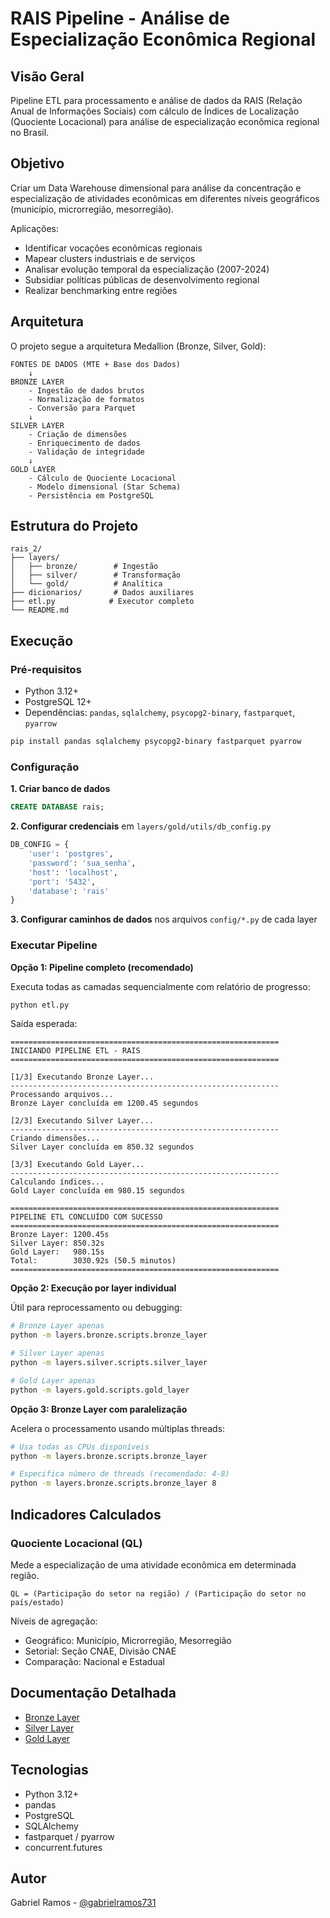 # RAIS Pipeline - Análise de Especialização Econômica Regional

## Visão Geral

Pipeline ETL para processamento e análise de dados da RAIS (Relação Anual de Informações Sociais) com cálculo de Índices de Localização (Quociente Locacional) para análise de especialização econômica regional no Brasil.

## Objetivo

Criar um Data Warehouse dimensional para análise da concentração e especialização de atividades econômicas em diferentes níveis geográficos (município, microrregião, mesorregião).

Aplicações:
- Identificar vocações econômicas regionais
- Mapear clusters industriais e de serviços
- Analisar evolução temporal da especialização (2007-2024)
- Subsidiar políticas públicas de desenvolvimento regional
- Realizar benchmarking entre regiões

## Arquitetura

O projeto segue a arquitetura Medallion (Bronze, Silver, Gold):

```
FONTES DE DADOS (MTE + Base dos Dados)
    ↓
BRONZE LAYER
    - Ingestão de dados brutos
    - Normalização de formatos
    - Conversão para Parquet
    ↓
SILVER LAYER
    - Criação de dimensões
    - Enriquecimento de dados
    - Validação de integridade
    ↓
GOLD LAYER
    - Cálculo de Quociente Locacional
    - Modelo dimensional (Star Schema)
    - Persistência em PostgreSQL
```

## Estrutura do Projeto

```
rais_2/
├── layers/
│   ├── bronze/        # Ingestão
│   ├── silver/        # Transformação
│   └── gold/          # Analítica
├── dicionarios/       # Dados auxiliares
├── etl.py            # Executor completo
└── README.md
```

## Execução

### Pré-requisitos

- Python 3.12+
- PostgreSQL 12+
- Dependências: `pandas`, `sqlalchemy`, `psycopg2-binary`, `fastparquet`, `pyarrow`

```bash
pip install pandas sqlalchemy psycopg2-binary fastparquet pyarrow
```

### Configuração

**1. Criar banco de dados**

```sql
CREATE DATABASE rais;
```

**2. Configurar credenciais** em `layers/gold/utils/db_config.py`

```python
DB_CONFIG = {
    'user': 'postgres',
    'password': 'sua_senha',
    'host': 'localhost',
    'port': '5432',
    'database': 'rais'
}
```

**3. Configurar caminhos de dados** nos arquivos `config/*.py` de cada layer

### Executar Pipeline

**Opção 1: Pipeline completo (recomendado)**

Executa todas as camadas sequencialmente com relatório de progresso:

```bash
python etl.py
```

Saída esperada:
```
============================================================
INICIANDO PIPELINE ETL - RAIS
============================================================

[1/3] Executando Bronze Layer...
------------------------------------------------------------
Processando arquivos...
Bronze Layer concluída em 1200.45 segundos

[2/3] Executando Silver Layer...
------------------------------------------------------------
Criando dimensões...
Silver Layer concluída em 850.32 segundos

[3/3] Executando Gold Layer...
------------------------------------------------------------
Calculando índices...
Gold Layer concluída em 980.15 segundos

============================================================
PIPELINE ETL CONCLUÍDO COM SUCESSO
============================================================
Bronze Layer: 1200.45s
Silver Layer: 850.32s
Gold Layer:   980.15s
Total:        3030.92s (50.5 minutos)
============================================================
```

**Opção 2: Execução por layer individual**

Útil para reprocessamento ou debugging:

```bash
# Bronze Layer apenas
python -m layers.bronze.scripts.bronze_layer

# Silver Layer apenas
python -m layers.silver.scripts.silver_layer

# Gold Layer apenas
python -m layers.gold.scripts.gold_layer
```

**Opção 3: Bronze Layer com paralelização**

Acelera o processamento usando múltiplas threads:

```bash
# Usa todas as CPUs disponíveis
python -m layers.bronze.scripts.bronze_layer

# Especifica número de threads (recomendado: 4-8)
python -m layers.bronze.scripts.bronze_layer 8
```

## Indicadores Calculados

### Quociente Locacional (QL)

Mede a especialização de uma atividade econômica em determinada região.

```
QL = (Participação do setor na região) / (Participação do setor no país/estado)
```

Níveis de agregação:
- Geográfico: Município, Microrregião, Mesorregião
- Setorial: Seção CNAE, Divisão CNAE
- Comparação: Nacional e Estadual

## Documentação Detalhada

- [Bronze Layer](layers/bronze/README.md)
- [Silver Layer](layers/silver/README.md)
- [Gold Layer](layers/gold/README.md)

## Tecnologias

- Python 3.12+
- pandas
- PostgreSQL
- SQLAlchemy
- fastparquet / pyarrow
- concurrent.futures

## Autor

Gabriel Ramos - [@gabrielramos731](https://github.com/gabrielramos731)
